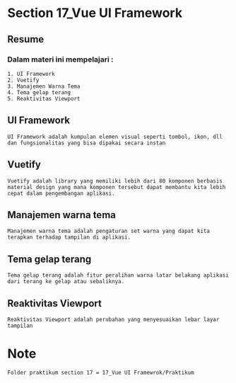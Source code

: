 # Section 17_Vue UI Framework
## Resume

### Dalam materi ini mempelajari :
	1. UI Framework
	2. Vuetify
	3. Manajemen Warna Tema
	4. Tema gelap terang
	5. Reaktivitas Viewport
	
## UI Framework
	UI Framework adalah kumpulan elemen visual seperti tombol, ikon, dll dan fungsionalitas yang bisa dipakai secara instan

## Vuetify
	Vuetify adalah library yang memiliki lebih dari 80 komponen berbasis material design yang mana komponen tersebut dapat membantu kita lebih cepat dalam pengembangan aplikasi.
	
## Manajemen warna tema
	Manajemen warna tema adalah pengaturan set warna yang dapat kita terapkan terhadap tampilan di aplikasi.

## Tema gelap terang
    Tema gelap terang adalah fitur peralihan warna latar belakang aplikasi dari terang ke gelap atau sebaliknya.

## Reaktivitas Viewport
    Reaktivitas Viewport adalah perubahan yang menyesuaikan lebar layar tampilan

# Note
    Folder praktikum section 17 = 17_Vue UI Framewrok/Praktikum